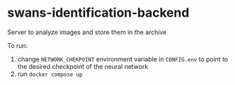 # swans-identification-backend

Server to analyze images and store them in the archive

To run:

1. change `NETWORK_CHEKPOINT` environment variable in `CONFIG.env` to point to the desired checkpoint of the neural network
2. run `docker compose up`
